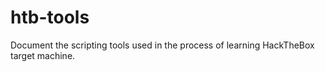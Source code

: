 # htb-tools
Document the scripting tools used in the process of learning HackTheBox target machine.
